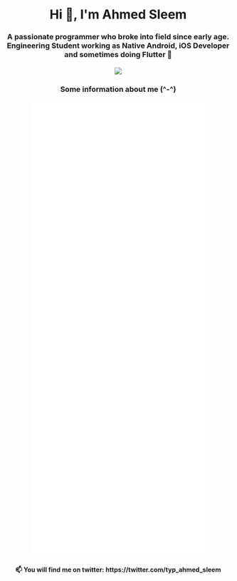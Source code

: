 <h1 align="center">Hi 👋, I'm Ahmed Sleem</h1>
<h3 align="center">A passionate programmer who broke into field since early age.
Engineering Student working as Native Android, iOS Developer and sometimes doing Flutter 🌱</h3>

<!--<p align="center">&nbsp;<img align="center" src="https://github-readme-stats.vercel.app/api?username=typ-ahmedsleem&show_icons=true&locale=en" alt="typ-ahmedsleem" /></p> -->
<p align="center"><img align="center" src="https://github-readme-streak-stats.herokuapp.com?user=typ-AhmedSleem&theme=radical&date_format=j%20M%5B%20Y%5D&mode=weekly&card_width=500)](https://git.io/streak-stats"/></p>

<h3 align="center">Some information about me (^-^) </h3>
<p align="center"> <img align="center" src="https://github.com/typ-AhmedSleem/typ-AhmedSleem/blob/main/github-metrics.svg" /> </p>

<!---
typ-AhmedSleem/typ-AhmedSleem is a ✨ special ✨ repository because its `README.md` (this file) appears on your GitHub profile.
You can click the Preview link to take a look at your changes.
--->

<h4 align="center">📫 You will find me on twitter: https://twitter.com/typ_ahmed_sleem</h4>
